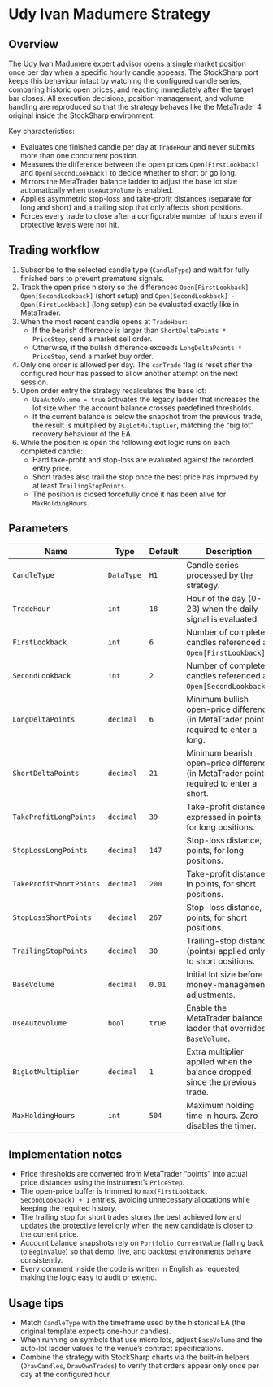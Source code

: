 # Udy Ivan Madumere Strategy

## Overview
The Udy Ivan Madumere expert advisor opens a single market position once per day when a specific hourly candle appears. The StockSharp port keeps this behaviour intact by watching the configured candle series, comparing historic open prices, and reacting immediately after the target bar closes. All execution decisions, position management, and volume handling are reproduced so that the strategy behaves like the MetaTrader 4 original inside the StockSharp environment.

Key characteristics:

- Evaluates one finished candle per day at `TradeHour` and never submits more than one concurrent position.
- Measures the difference between the open prices `Open[FirstLookback]` and `Open[SecondLookback]` to decide whether to short or go long.
- Mirrors the MetaTrader balance ladder to adjust the base lot size automatically when `UseAutoVolume` is enabled.
- Applies asymmetric stop-loss and take-profit distances (separate for long and short) and a trailing stop that only affects short positions.
- Forces every trade to close after a configurable number of hours even if protective levels were not hit.

## Trading workflow
1. Subscribe to the selected candle type (`CandleType`) and wait for fully finished bars to prevent premature signals.
2. Track the open price history so the differences `Open[FirstLookback] - Open[SecondLookback]` (short setup) and `Open[SecondLookback] - Open[FirstLookback]` (long setup) can be evaluated exactly like in MetaTrader.
3. When the most recent candle opens at `TradeHour`:
   - If the bearish difference is larger than `ShortDeltaPoints * PriceStep`, send a market sell order.
   - Otherwise, if the bullish difference exceeds `LongDeltaPoints * PriceStep`, send a market buy order.
4. Only one order is allowed per day. The `canTrade` flag is reset after the configured hour has passed to allow another attempt on the next session.
5. Upon order entry the strategy recalculates the base lot:
   - `UseAutoVolume = true` activates the legacy ladder that increases the lot size when the account balance crosses predefined thresholds.
   - If the current balance is below the snapshot from the previous trade, the result is multiplied by `BigLotMultiplier`, matching the “big lot” recovery behaviour of the EA.
6. While the position is open the following exit logic runs on each completed candle:
   - Hard take-profit and stop-loss are evaluated against the recorded entry price.
   - Short trades also trail the stop once the best price has improved by at least `TrailingStopPoints`.
   - The position is closed forcefully once it has been alive for `MaxHoldingHours`.

## Parameters
| Name | Type | Default | Description |
| --- | --- | --- | --- |
| `CandleType` | `DataType` | `H1` | Candle series processed by the strategy. |
| `TradeHour` | `int` | `18` | Hour of the day (0-23) when the daily signal is evaluated. |
| `FirstLookback` | `int` | `6` | Number of completed candles referenced as `Open[FirstLookback]`. |
| `SecondLookback` | `int` | `2` | Number of completed candles referenced as `Open[SecondLookback]`. |
| `LongDeltaPoints` | `decimal` | `6` | Minimum bullish open-price difference (in MetaTrader points) required to enter a long. |
| `ShortDeltaPoints` | `decimal` | `21` | Minimum bearish open-price difference (in MetaTrader points) required to enter a short. |
| `TakeProfitLongPoints` | `decimal` | `39` | Take-profit distance, expressed in points, for long positions. |
| `StopLossLongPoints` | `decimal` | `147` | Stop-loss distance, in points, for long positions. |
| `TakeProfitShortPoints` | `decimal` | `200` | Take-profit distance, in points, for short positions. |
| `StopLossShortPoints` | `decimal` | `267` | Stop-loss distance, in points, for short positions. |
| `TrailingStopPoints` | `decimal` | `30` | Trailing-stop distance (points) applied only to short positions. |
| `BaseVolume` | `decimal` | `0.01` | Initial lot size before money-management adjustments. |
| `UseAutoVolume` | `bool` | `true` | Enable the MetaTrader balance ladder that overrides `BaseVolume`. |
| `BigLotMultiplier` | `decimal` | `1` | Extra multiplier applied when the balance dropped since the previous trade. |
| `MaxHoldingHours` | `int` | `504` | Maximum holding time in hours. Zero disables the timer. |

## Implementation notes
- Price thresholds are converted from MetaTrader “points” into actual price distances using the instrument’s `PriceStep`.
- The open-price buffer is trimmed to `max(FirstLookback, SecondLookback) + 1` entries, avoiding unnecessary allocations while keeping the required history.
- The trailing stop for short trades stores the best achieved low and updates the protective level only when the new candidate is closer to the current price.
- Account balance snapshots rely on `Portfolio.CurrentValue` (falling back to `BeginValue`) so that demo, live, and backtest environments behave consistently.
- Every comment inside the code is written in English as requested, making the logic easy to audit or extend.

## Usage tips
- Match `CandleType` with the timeframe used by the historical EA (the original template expects one-hour candles).
- When running on symbols that use micro lots, adjust `BaseVolume` and the auto-lot ladder values to the venue’s contract specifications.
- Combine the strategy with StockSharp charts via the built-in helpers (`DrawCandles`, `DrawOwnTrades`) to verify that orders appear only once per day at the configured hour.
